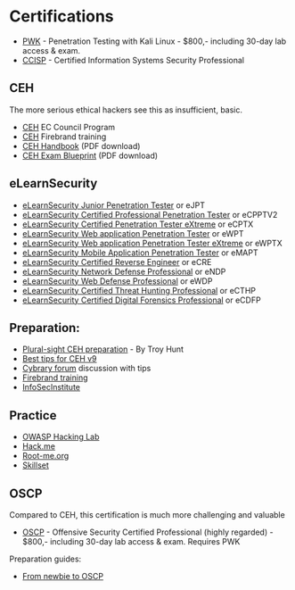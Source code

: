 
# Certifications

* [PWK](https://www.offensive-security.com/information-security-training/penetration-testing-training-kali-linux/) - Penetration Testing with Kali Linux - $800,- including 30-day lab access & exam.
* [CCISP](http://www.firebrandtraining.co.uk/uk/cissp.asp#fast-metro) - Certified Information Systems Security Professional


## CEH
The more serious ethical hackers see this as insufficient, basic. 
* [CEH](https://www.eccouncil.org/programs/certified-ethical-hacker-ceh/) EC Council Program
* [CEH](http://www.firebrandtraining.co.uk/courses/ec_council/ceh/hacking.asp#fast-metro) Firebrand training
* [CEH Handbook](https://s3-us-west-2.amazonaws.com/edm-image/documents/CEH-Handbook-v2.2.pdf) (PDF download)
* [CEH Exam Blueprint](https://www.eccouncil.org/wp-content/uploads/2016/02/CEH-Exam-Blueprint-v2.0.pdf) (PDF download)

## eLearnSecurity
* [eLearnSecurity Junior Penetration Tester](https://www.elearnsecurity.com/certification/ejpt/) or eJPT
* [eLearnSecurity Certified Professional Penetration Tester](https://www.elearnsecurity.com/certification/ecpptv2/) or eCPPTV2
* [eLearnSecurity Certified Penetration Tester eXtreme](https://www.elearnsecurity.com/certification/ecptx/) or eCPTX
* [eLearnSecurity Web application Penetration Tester](https://www.elearnsecurity.com/certification/ewpt/) or eWPT
* [eLearnSecurity Web application Penetration Tester eXtreme](https://www.elearnsecurity.com/certification/ewptx/) or eWPTX
* [eLearnSecurity Mobile Application Penetration Tester](https://www.elearnsecurity.com/certification/emapt/) or eMAPT
* [eLearnSecurity Certified Reverse Engineer](https://www.elearnsecurity.com/certification/ecre/) or eCRE
* [eLearnSecurity Network Defense Professional](https://www.elearnsecurity.com/certification/endp/) or eNDP
* [eLearnSecurity Web Defense Professional](https://www.elearnsecurity.com/certification/ewdp/) or eWDP
* [eLearnSecurity Certified Threat Hunting Professional](https://www.elearnsecurity.com/certification/ecthp/) or eCTHP
* [eLearnSecurity Certified Digital Forensics Professional](https://www.elearnsecurity.com/certification/ecdfp/) or eCDFP

## Preparation:
* [Plural-sight CEH preparation](https://www.pluralsight.com/paths/ethical-hacking) - By Troy Hunt 
* [Best tips for CEH v9](https://www.cybrary.it/0p3n/best-tips-ceh-exam-preparation-ceh-v9/)
* [Cybrary forum](https://www.cybrary.it/forums/topic/how-to-prepare-for-ceh-exam/) discussion with tips
* [Firebrand training](http://blog.firebrandtraining.co.uk/2016/02/5-tips-to-prepare-for-ceh-exam-success.html)
* [InfoSecInstitute](https://resources.infosecinstitute.com/10-tips-certified-ethical-hacker-ceh-exam-success/#gref)

## Practice
* [OWASP Hacking Lab](https://www.owasp.org/index.php/OWASP_Hacking_Lab)
* [Hack.me](https://hack.me/)
* [Root-me.org](https://www.root-me.org/en/Challenges/)
* [Skillset](https://www.skillset.com/certifications/ceh)


## OSCP
Compared to CEH, this certification is much more challenging and valuable
* [OSCP](https://www.offensive-security.com/information-security-certifications/oscp-offensive-security-certified-professional/) - Offensive Security Certified Professional (highly regarded) - $800,- including 30-day lab access & exam. Requires PWK

Preparation guides:
* [From newbie to OSCP](http://niiconsulting.com/checkmate/2017/06/a-detail-guide-on-oscp-preparation-from-newbie-to-oscp/)